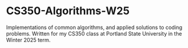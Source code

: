 # CS350-Algorithms-W25
Implementations of common algorithms, and applied solutions to coding problems. Written for my CS350 class at Portland State University in the Winter 2025 term.

